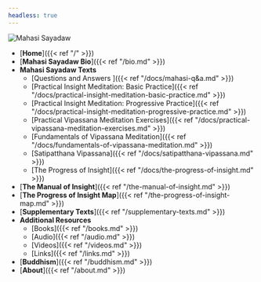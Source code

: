 ```yaml
---
headless: true
---
```


<img src="https://mahasivipassana.com/img/Mahasi_Sayadaw.jpg" alt="Mahasi Sayadaw">

- [**Home**]({{< ref "/" >}})
- [**Mahasi Sayadaw Bio**]({{< ref "/bio.md" >}})
- **Mahasi Sayadaw Texts**
 	- [Questions and Answers ]({{< ref "/docs/mahasi-q&a.md" >}}) 
	- [Practical Insight Meditation: Basic Practice]({{< ref "/docs/practical-insight-meditation-basic-practice.md" >}}) 
	- [Practical Insight Meditation: Progressive Practice]({{< ref "/docs/practical-insight-meditation-progressive-practice.md" >}}) 
	- [Practical Vipassana Meditation Exercises]({{< ref "/docs/practical-vipassana-meditation-exercises.md" >}})
	- [Fundamentals of Vipassana Meditation]({{< ref "/docs/fundamentals-of-vipassana-meditation.md" >}}) 
	- [Satipatthana Vipassana]({{< ref "/docs/satipatthana-vipassana.md" >}})
 	- [The Progress of Insight]({{< ref "/docs/the-progress-of-insight.md" >}})
- [**The Manual of Insight**]({{< ref "/the-manual-of-insight.md" >}})
- [**The Progress of Insight Map**]({{< ref "/the-progress-of-insight-map.md" >}})
- [**Supplementary Texts**]({{< ref "/supplementary-texts.md" >}}) 
- **Additional Resources**
	- [Books]({{< ref "/books.md" >}}) 
	- [Audio]({{< ref "/audio.md" >}}) 
	- [Videos]({{< ref "/videos.md" >}})
	- [Links]({{< ref "/links.md" >}}) 
- [**Buddhism**]({{< ref "/buddhism.md" >}}) 
- [**About**]({{< ref "/about.md" >}}) 
